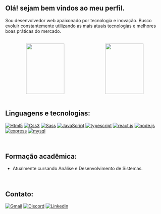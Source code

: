 ## Olá! sejam bem vindos ao meu perfil.

Sou desenvolvedor web apaixonado por tecnologia e inovação. Busco evoluir constantemente utilizando as mais atuais tecnologias e melhores boas práticas do mercado.

<br/>

<div align="center">
  <img height="160em" width="49%" src="https://github-readme-stats.vercel.app/api?username=GabrielRSevero&show_icons=true&bg_color=0d1117&title_color=c9d1d9&text_color=c9d1d9&border_color=0d1117&include_all_commits=true&count_private=true"/>
  <img height="160em" width="49%" src="https://github-readme-stats.vercel.app/api/top-langs/?username=GabrielRSevero&layout=compact&langs_count=7&bg_color=0d1117&title_color=c9d1d9&text_color=c9d1d9&border_color=0d1117"/>
</div>

<br/>

## Linguagens e tecnologias:

[![Html5](https://img.shields.io/badge/HTML5-E34F26?style=for-the-badge&logo=html5&logoColor=white)]()
[![Css3](https://img.shields.io/badge/CSS3-1572B6?style=for-the-badge&logo=css3&logoColor=white)]()
[![Sass](https://img.shields.io/badge/Sass-CC6699?style=for-the-badge&logo=sass&logoColor=white)]()
[![JavaScript](https://img.shields.io/badge/JavaScript-323330?style=for-the-badge&logo=javascript&logoColor=F7DF1E)]()
[![typescript](https://img.shields.io/badge/TypeScript-007ACC?style=for-the-badge&logo=typescript&logoColor=white)]()
[![react.js](https://img.shields.io/badge/React-20232A?style=for-the-badge&logo=react&logoColor=61DAFB)]()
[![node.js](https://img.shields.io/badge/Node.js-43853D?style=for-the-badge&logo=node.js&logoColor=white)]()
[![express](https://img.shields.io/badge/Express.js-404D59?style=for-the-badge)]()
[![mysql](https://img.shields.io/badge/MySQL-00000F?style=for-the-badge&logo=mysql&logoColor=white)]()

<br/>

## Formação acadêmica:

- Atualmente cursando Análise e Desenvolvimento de Sistemas.

<br/>

## Contato:

[![Gmail](https://img.shields.io/badge/Gmail-D14836?style=for-the-badge&logo=gmail&logoColor=white)](mailto:gabrielrogeriosevero@gmail.com)
[![Discord](https://img.shields.io/badge/Discord-7289DA?style=for-the-badge&logo=discord&logoColor=white)]()
[![Linkedin](https://img.shields.io/badge/LinkedIn-0077B5?style=for-the-badge&logo=linkedin&logoColor=white)](https://www.linkedin.com/in/GabrielRogerioSevero/)
